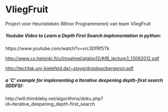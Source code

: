 # VliegFruit
Project voor Heuristieken (Minor Programmeren) van team VliegFruit

<H5>Youtube Video to Learn a Depth First Search implementation in python:</H5>
https://www.youtube.com/watch?v=vrc3DfRf5Tk

http://www.cs.helsinki.fi/u/lmsalmel/algbio12/AfB_lecture3_13092012.pdf

http://techfak.uni-bielefeld.de/~stoye/dropbox/bergeron.pdf

<H5>a 'C' example for implementing a Iterative deepening depth-first search (IDDFS):</H5>
http://will.thimbleby.net/algorithms/doku.php?id=iterative_deepening_depth-first_search

